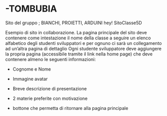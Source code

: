 # -TOMBUBIA
Sito del gruppo ; BIANCHI, PROIETTI, ARDUINI
hey!
SitoClasse5D

Esempio di sito in collaborazione. La pagina principale del sito deve contenere come intestazione il nome della classe a seguire un elenco alfabetico degli studenti sviluppatori e per ognuno ci sarà un collegamento ad un’altra pagina di dettaglio Ogni studente sviluppatore deve aggiungere la propria pagina (accessibile tramite il link nella home page) che deve contenere almeno le seguenti informazioni:

- Cognome e Nome

- Immagine avatar

- Breve descrizione di presentazione

- 2 materie preferite con motivazione

- bottone che permetta di ritornare alla pagina principale




